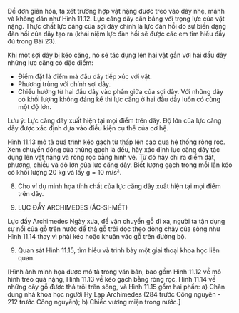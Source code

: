 Để đơn giản hóa, ta xét trường hợp vật nặng được treo vào dây nhẹ, mảnh và không dãn như Hình 11.12. Lực căng dây cân bằng với trọng lực của vật nặng. Thực chất lực căng của sợi dây chính là lực đàn hồi do sự biến dạng đàn hồi của dây tạo ra (khái niệm lực đàn hồi sẽ được các em tìm hiểu đầy đủ trong Bài 23).

Khi một sợi dây bị kéo căng, nó sẽ tác dụng lên hai vật gắn với hai đầu dây những lực căng có đặc điểm:
- Điểm đặt là điểm mà đầu dây tiếp xúc với vật.
- Phương trùng với chính sợi dây.
- Chiều hướng từ hai đầu dây vào phần giữa của sợi dây.
Với những dây có khối lượng không đáng kể thì lực căng ở hai đầu dây luôn có cùng một độ lớn.

Lưu ý: Lực căng dây xuất hiện tại mọi điểm trên dây. Độ lớn của lực căng dây được xác định dựa vào điều kiện cụ thể của cơ hệ.

Hình 11.13 mô tả quá trình kéo gạch từ thấp lên cao qua hệ thống ròng rọc. Xem chuyển động của thùng gạch là đều, hãy xác định lực căng dây tác dụng lên vật nặng và ròng rọc bằng hình vẽ. Từ đó hãy chỉ ra điểm đặt, phương, chiều và độ lớn của lực căng dây. Biết lượng gạch trong mỗi lần kéo có khối lượng 20 kg và lấy g = 10 m/s².

8. Cho ví dụ minh họa tính chất của lực căng dây xuất hiện tại mọi điểm trên dây.

4. LỰC ĐẨY ARCHIMEDES (ÁC-SI-MÉT)

Lực đẩy Archimedes
Ngày xưa, để vận chuyển gỗ đi xa, người ta tận dụng sự nổi của gỗ trên nước để thả gỗ trôi dọc theo dòng chảy của sông như Hình 11.14 thay vì phải kéo hoặc khuân vác gỗ trên đường bộ.

9. Quan sát Hình 11.15, tìm hiểu và trình bày một giai thoại khoa học liên quan.

[Hình ảnh minh họa được mô tả trong văn bản, bao gồm Hình 11.12 về mô hình treo quả nặng, Hình 11.13 về kéo gạch bằng ròng rọc, Hình 11.14 về những cây gỗ được thả trôi trên sông, và Hình 11.15 gồm hai phần: a) Chân dung nhà khoa học người Hy Lạp Archimedes (284 trước Công nguyên - 212 trước Công nguyên); b) Chiếc vương miện trong nước.]